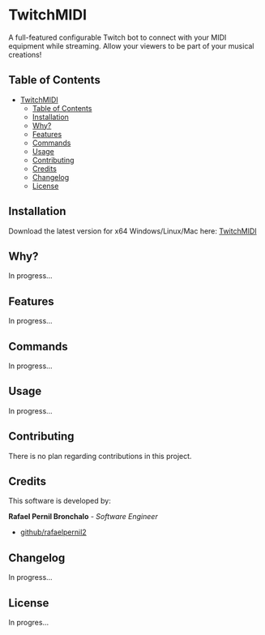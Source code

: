 # TwitchMIDI

A full-featured configurable Twitch bot to connect with your MIDI equipment while streaming. Allow your viewers to be part of your musical creations!

## Table of Contents
- [TwitchMIDI](#twitchmidi)
  - [Table of Contents](#table-of-contents)
  - [Installation](#installation)
  - [Why?](#why)
  - [Features](#features)
  - [Commands](#commands)
  - [Usage](#usage)
  - [Contributing](#contributing)
  - [Credits](#credits)
  - [Changelog](#changelog)
  - [License](#license)

## Installation

Download the latest version for x64 Windows/Linux/Mac here: [TwitchMIDI](https://github.com/rafaelpernil2/TwitchMIDI/releases/latest/download/TwitchMIDI.zip)


## Why?

In progress...

## Features

In progress...

## Commands

In progress...


## Usage

In progress...

## Contributing
There is no plan regarding contributions in this project.
## Credits
This software is developed by:

**Rafael Pernil Bronchalo** - *Software Engineer*

* [github/rafaelpernil2](https://github.com/rafaelpernil2)

## Changelog
In progress...

## License
In progres...
